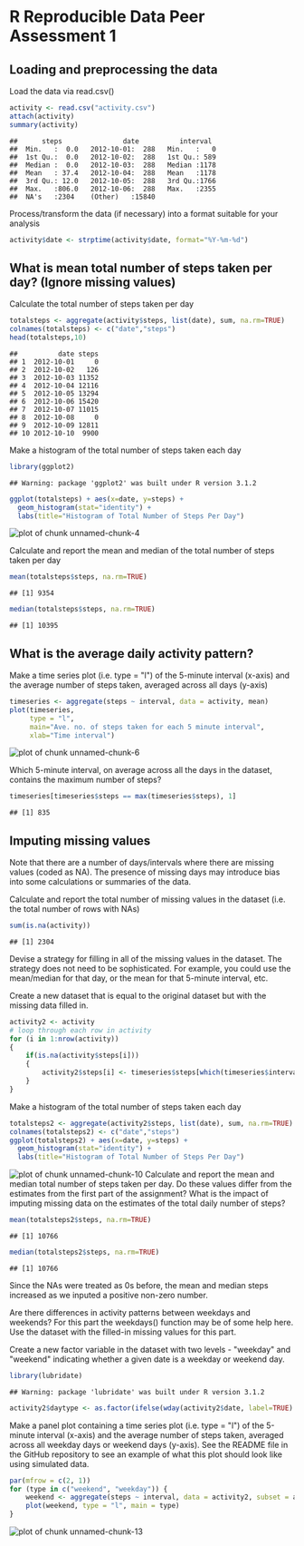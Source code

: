 R Reproducible Data Peer Assessment 1
========================================================

## Loading and preprocessing the data

Load the data via read.csv()

```r
activity <- read.csv("activity.csv")
attach(activity)
summary(activity)
```

```
##      steps               date          interval   
##  Min.   :  0.0   2012-10-01:  288   Min.   :   0  
##  1st Qu.:  0.0   2012-10-02:  288   1st Qu.: 589  
##  Median :  0.0   2012-10-03:  288   Median :1178  
##  Mean   : 37.4   2012-10-04:  288   Mean   :1178  
##  3rd Qu.: 12.0   2012-10-05:  288   3rd Qu.:1766  
##  Max.   :806.0   2012-10-06:  288   Max.   :2355  
##  NA's   :2304    (Other)   :15840
```

Process/transform the data (if necessary) into a format suitable for your analysis

```r
activity$date <- strptime(activity$date, format="%Y-%m-%d")
```

## What is mean total number of steps taken per day? (Ignore missing values)

Calculate the total number of steps taken per day

```r
totalsteps <- aggregate(activity$steps, list(date), sum, na.rm=TRUE)
colnames(totalsteps) <- c("date","steps")
head(totalsteps,10)
```

```
##          date steps
## 1  2012-10-01     0
## 2  2012-10-02   126
## 3  2012-10-03 11352
## 4  2012-10-04 12116
## 5  2012-10-05 13294
## 6  2012-10-06 15420
## 7  2012-10-07 11015
## 8  2012-10-08     0
## 9  2012-10-09 12811
## 10 2012-10-10  9900
```

Make a histogram of the total number of steps taken each day

```r
library(ggplot2)
```

```
## Warning: package 'ggplot2' was built under R version 3.1.2
```

```r
ggplot(totalsteps) + aes(x=date, y=steps) +
  geom_histogram(stat="identity") + 
  labs(title="Histogram of Total Number of Steps Per Day")
```

![plot of chunk unnamed-chunk-4](figure/unnamed-chunk-4.png) 

Calculate and report the mean and median of the total number of steps taken per day

```r
mean(totalsteps$steps, na.rm=TRUE)
```

```
## [1] 9354
```

```r
median(totalsteps$steps, na.rm=TRUE)
```

```
## [1] 10395
```

## What is the average daily activity pattern?

Make a time series plot (i.e. type = "l") of the 5-minute interval (x-axis) and the average number of steps taken, averaged across all days (y-axis)

```r
timeseries <- aggregate(steps ~ interval, data = activity, mean)
plot(timeseries, 
     type = "l", 
     main="Ave. no. of steps taken for each 5 minute interval",
     xlab="Time interval")
```

![plot of chunk unnamed-chunk-6](figure/unnamed-chunk-6.png) 

Which 5-minute interval, on average across all the days in the dataset, contains the maximum number of steps?

```r
timeseries[timeseries$steps == max(timeseries$steps), 1]
```

```
## [1] 835
```

## Imputing missing values

Note that there are a number of days/intervals where there are missing values (coded as NA). The presence of missing days may introduce bias into some calculations or summaries of the data.

Calculate and report the total number of missing values in the dataset (i.e. the total number of rows with NAs)

```r
sum(is.na(activity))
```

```
## [1] 2304
```
Devise a strategy for filling in all of the missing values in the dataset. The strategy does not need to be sophisticated. For example, you could use the mean/median for that day, or the mean for that 5-minute interval, etc.

Create a new dataset that is equal to the original dataset but with the missing data filled in.

```r
activity2 <- activity
# loop through each row in activity
for (i in 1:nrow(activity)) 
{
    if(is.na(activity$steps[i])) 
    {
        activity2$steps[i] <- timeseries$steps[which(timeseries$interval==activity$interval[i])]
    }
}
```
Make a histogram of the total number of steps taken each day

```r
totalsteps2 <- aggregate(activity2$steps, list(date), sum, na.rm=TRUE)
colnames(totalsteps2) <- c("date","steps")
ggplot(totalsteps2) + aes(x=date, y=steps) +
  geom_histogram(stat="identity") + 
  labs(title="Histogram of Total Number of Steps Per Day")
```

![plot of chunk unnamed-chunk-10](figure/unnamed-chunk-10.png) 
Calculate and report the mean and median total number of steps taken per day. Do these values differ from the estimates from the first part of the assignment? What is the impact of imputing missing data on the estimates of the total daily number of steps?

```r
mean(totalsteps2$steps, na.rm=TRUE)
```

```
## [1] 10766
```

```r
median(totalsteps2$steps, na.rm=TRUE)
```

```
## [1] 10766
```
Since the NAs were treated as 0s before, the mean and median steps increased as we inputed a positive non-zero number.

Are there differences in activity patterns between weekdays and weekends? For this part the weekdays() function may be of some help here. Use the dataset with the filled-in missing values for this part.

Create a new factor variable in the dataset with two levels - "weekday" and "weekend" indicating whether a given date is a weekday or weekend day.


```r
library(lubridate)
```

```
## Warning: package 'lubridate' was built under R version 3.1.2
```

```r
activity2$daytype <- as.factor(ifelse(wday(activity2$date, label=TRUE) %in% c("Sat", "Sun"), "weekend", "weekday"))
```

Make a panel plot containing a time series plot (i.e. type = "l") of the 5-minute interval (x-axis) and the average number of steps taken, averaged across all weekday days or weekend days (y-axis). See the README file in the GitHub repository to see an example of what this plot should look like using simulated data.

```r
par(mfrow = c(2, 1))
for (type in c("weekend", "weekday")) {
    weekend <- aggregate(steps ~ interval, data = activity2, subset = activity2$daytype == type, FUN = mean)
    plot(weekend, type = "l", main = type)
}
```

![plot of chunk unnamed-chunk-13](figure/unnamed-chunk-13.png) 
